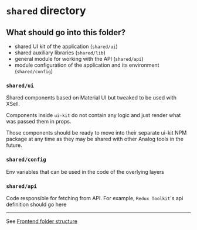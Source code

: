 # `shared` directory

## What should go into this folder?

- shared UI kit of the application (`shared/ui`) 
- shared auxiliary libraries (`shared/lib`) 
- general module for working with the API (`shared/api`) 
- module configuration of the application and its environment (`shared/config`)


### `shared/ui`

Shared components based on Material UI but tweaked to be used with XSell.

Components inside `ui-kit` do not contain any logic and just render what was passed them in props.

Those components should be ready to move into their separate ui-kit NPM package at any time as they may be shared with other Analog tools in the future.

### `shared/config`

Env variables that can be used in the code of the overlying layers

### `shared/api`

Code responsible for fetching from API. For example, `Redux Toolkit`'s api definition should go here

---

See [Frontend folder structure](../../README.md)
